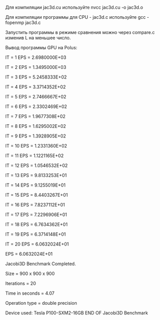Для компиляции jac3d.cu используйте nvcc jac3d.cu -o jac3d.o

Для компиляции программы для CPU - jac3d.c используйте gcc -fopenmp jac3d.c

Запустить программы в режиме сравнения можно через compare.c изменив L на меньшее число.



 Вывод программы GPU на Polus:
 
 IT =    1   EPS =  2.6980000E+03
 
 IT =    2   EPS =  1.3495000E+03
 
 IT =    3   EPS =  5.2458333E+02
 
 IT =    4   EPS =  3.3714352E+02
 
 IT =    5   EPS =  2.7466667E+02
 
 IT =    6   EPS =  2.3302469E+02
 
 IT =    7   EPS =  1.9677308E+02
 
 IT =    8   EPS =  1.6295002E+02
 
 IT =    9   EPS =  1.3928905E+02
 
 IT =   10   EPS =  1.2331360E+02
 
 IT =   11   EPS =  1.1221165E+02
 
 IT =   12   EPS =  1.0546532E+02
 
 IT =   13   EPS =  9.8133253E+01
 
 IT =   14   EPS =  9.1255019E+01
 
 IT =   15   EPS =  8.4403267E+01
 
 IT =   16   EPS =  7.8237112E+01
 
 IT =   17   EPS =  7.2296906E+01
 
 IT =   18   EPS =  6.7634362E+01
 
 IT =   19   EPS =  6.3714148E+01
 
 IT =   20   EPS =  6.0632024E+01
 
 EPS =  6.0632024E+01

 Jacobi3D Benchmark Completed.
 
 Size            =  900 x  900 x  900
 
 Iterations      =                 20
 
 Time in seconds =               4.07
 
 Operation type  =     double precision
 
 Device used:     Tesla P100-SXM2-16GB
 END OF Jacobi3D Benchmark
